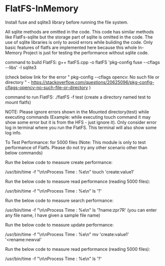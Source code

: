 # FlatFS-InMemory

Install fuse and sqlite3 library before running the file system.

All sqlite methods are omitted in the code. This code has similar methods like FlatFs-sqlite but the storage part of sqlite is omitted in the code. The use of sqlite libraries is only to avoid errors while buliding the code. Only basic features of flatfs are implemented here because this whole In-Memory Project is just for testing the performance without sqlite code.    

command to build FlatFS: g++ flatFS.cpp -o flatFS 'pkg-config fuse --cflags --libs' -l sqlite3

(check below link for the error " pkg-config --cflags opencv: No such file or directory " - https://stackoverflow.com/questions/20625096/pkg-config-cflags-opencv-no-such-file-or-directory )

command to run FlatFS: ./flatFS -f test (create a directory named test to mount flatfs)

NOTE: Please ignore errors shown in the Mounted directory(test) while executing commands (Example: while executing touch command it may show some error but it is from the HFS - just ignore it). Only consider error log in terminal where you run the FlatFS. This terminal will also show some log info.

To Test Performance: for 5000 files (Note: This module is only to test performance of Flatfs. Please do not try any other scenario other than below commands)

Run the below code to measure create performance:

/usr/bin/time -f "\n\nProcess Time : %e\n" touch 'create:value1'

Run the below code to measure read performance (reading 5000 files):

/usr/bin/time -f "\n\nProcess Time : %e\n" ls '?'

Run the below code to measure search performance:

/usr/bin/time -f "\n\nProcess Time : %e\n" ls '?name:zpr7R' (you can enter any file name, I have given a sample file name)

Run the below code to measure update performance:

/usr/bin/time -f "\n\nProcess Time : %e\n" mv 'create:value1' '<rename:newval'

Run the below code to measure read performance (reading 5000 files):

/usr/bin/time -f "\n\nProcess Time : %e\n" ls '?'


